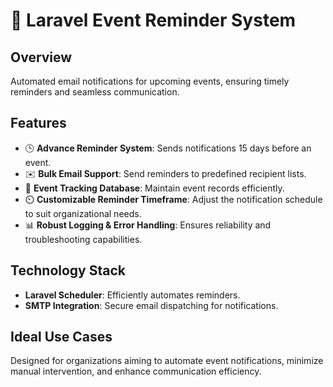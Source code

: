# 📅 Laravel Event Reminder System

## Overview

Automated email notifications for upcoming events, ensuring timely reminders and seamless communication.

## Features

- 🕒 **Advance Reminder System**: Sends notifications 15 days before an event.
- ✉️ **Bulk Email Support**: Send reminders to predefined recipient lists.
- 📅 **Event Tracking Database**: Maintain event records efficiently.
- ⏲️ **Customizable Reminder Timeframe**: Adjust the notification schedule to suit organizational needs.
- 📊 **Robust Logging & Error Handling**: Ensures reliability and troubleshooting capabilities.

## Technology Stack

- **Laravel Scheduler**: Efficiently automates reminders.
- **SMTP Integration**: Secure email dispatching for notifications.

## Ideal Use Cases

Designed for organizations aiming to automate event notifications, minimize manual intervention, and enhance communication efficiency.

